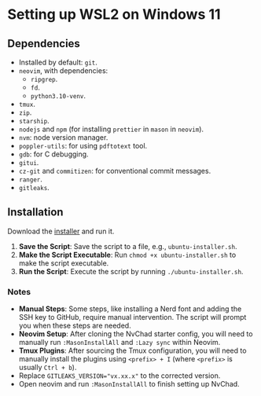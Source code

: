 # Setting up WSL2 on Windows 11

## Dependencies

- Installed by default: `git`.
- `neovim`, with dependencies:
  - `ripgrep`.
  - `fd`.
  - `python3.10-venv`.
- `tmux`.
- `zip`.
- `starship`.
- `nodejs` and `npm` (for installing `prettier` in `mason` in `neovim`).
- `nvm`: node version manager.
- `poppler-utils`: for using `pdftotext` tool.
- `gdb`: for C debugging.
- `gitui`.
- `cz-git` and `commitizen`: for conventional commit messages.
- `ranger`.
- `gitleaks`.

## Installation

Download the [installer](./ubuntu-installer.sh) and run it.

1. **Save the Script**: Save the script to a file, e.g., `ubuntu-installer.sh`.
2. **Make the Script Executable**: Run `chmod +x ubuntu-installer.sh` to make the script executable.
3. **Run the Script**: Execute the script by running `./ubuntu-installer.sh`.

### Notes

- **Manual Steps**: Some steps, like installing a Nerd font and adding the SSH key to GitHub, require manual intervention. The script will prompt you when these steps are needed.
- **Neovim Setup**: After cloning the NvChad starter config, you will need to manually run `:MasonInstallAll` and `:Lazy sync` within Neovim.
- **Tmux Plugins**: After sourcing the Tmux configuration, you will need to manually install the plugins using `<prefix> + I` (where `<prefix>` is usually `Ctrl + b`).
- Replace `GITLEAKS_VERSION="vx.xx.x"` to the corrected version.
- Open neovim and run `:MasonInstallAll` to finish setting up NvChad.

